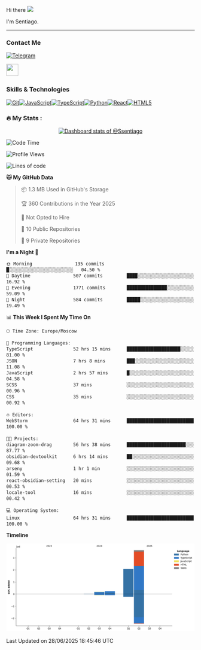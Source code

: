 Hi there ![](https://user-images.githubusercontent.com/18350557/176309783-0785949b-9127-417c-8b55-ab5a4333674e.gif)

I'm Sentiago. 

---


### Contact Me
<p align="left"><a href="https://t.me/sentiago" target="_blank" rel="noreferrer"><img src="https://img.shields.io/badge/-Telegram-2CA5E0?style=flat&logo=telegram&logoColor=white" alt="Telegram" width="100"/></a></p>

<p align="left"> <a href="https://discord.com/users/ssentiago" target="_blank" rel="noreferrer"> <picture> <source media="(prefers-color-scheme: dark)" srcset="https://raw.githubusercontent.com/danielcranney/readme-generator/main/public/icons/socials/discord-dark.svg" /> <source media="(prefers-color-scheme: light)" srcset="https://raw.githubusercontent.com/danielcranney/readme-generator/main/public/icons/socials/discord.svg" /> <img src="https://raw.githubusercontent.com/danielcranney/readme-generator/main/public/icons/socials/discord.svg" width="32" height="32" /> </picture> </a></p>

### Skills & Technologies
<p align="left">
<a href="https://git-scm.com/" target="_blank" rel="noreferrer"><img src="https://raw.githubusercontent.com/danielcranney/readme-generator/main/public/icons/skills/git-colored.svg" width="36" height="36" alt="Git" /></a><a href="https://developer.mozilla.org/en-US/docs/Web/JavaScript" target="_blank" rel="noreferrer"><img src="https://raw.githubusercontent.com/danielcranney/readme-generator/main/public/icons/skills/javascript-colored.svg" width="36" height="36" alt="JavaScript" /></a><a href="https://www.typescriptlang.org/" target="_blank" rel="noreferrer"><img src="https://raw.githubusercontent.com/danielcranney/readme-generator/main/public/icons/skills/typescript-colored.svg" width="36" height="36" alt="TypeScript" /></a><a href="https://www.python.org/" target="_blank" rel="noreferrer"><img src="https://raw.githubusercontent.com/danielcranney/readme-generator/main/public/icons/skills/python-colored.svg" width="36" height="36" alt="Python" /></a><a href="https://reactjs.org/" target="_blank" rel="noreferrer"><img src="https://raw.githubusercontent.com/danielcranney/readme-generator/main/public/icons/skills/react-colored.svg" width="36" height="36" alt="React" /></a><a href="https://developer.mozilla.org/en-US/docs/Glossary/HTML5" target="_blank" rel="noreferrer"><img src="https://raw.githubusercontent.com/danielcranney/readme-generator/main/public/icons/skills/html5-colored.svg" width="36" height="36" alt="HTML5" /></a>
</p> 


### :fire: My Stats :
<a href="https://next.ossinsight.io/widgets/official/compose-user-dashboard-stats?user_id=76674116" target="_blank" style="display: block" align="center">
  <picture>
    <source media="(prefers-color-scheme: dark)" srcset="https://next.ossinsight.io/widgets/official/compose-user-dashboard-stats/thumbnail.png?user_id=76674116&image_size=auto&color_scheme=dark" width="771" height="auto">
    <img alt="Dashboard stats of @Ssentiago" src="https://next.ossinsight.io/widgets/official/compose-user-dashboard-stats/thumbnail.png?user_id=76674116&image_size=auto&color_scheme=light" width="771" height="auto">
  </picture>
</a>

<!--START_SECTION:waka-->
![Code Time](http://img.shields.io/badge/Code%20Time-1%2C529%20hrs%2033%20mins-blue)

![Profile Views](http://img.shields.io/badge/Profile%20Views-0-blue)

![Lines of code](https://img.shields.io/badge/From%20Hello%20World%20I%27ve%20Written-6.1%20million%20lines%20of%20code-blue)

**🐱 My GitHub Data** 

> 📦 1.3 MB Used in GitHub's Storage 
 > 
> 🏆 360 Contributions in the Year 2025
 > 
> 🚫 Not Opted to Hire
 > 
> 📜 10 Public Repositories 
 > 
> 🔑 9 Private Repositories 
 > 
**I'm a Night 🦉** 

```text
🌞 Morning                135 commits         █░░░░░░░░░░░░░░░░░░░░░░░░   04.50 % 
🌆 Daytime                507 commits         ████░░░░░░░░░░░░░░░░░░░░░   16.92 % 
🌃 Evening                1771 commits        ███████████████░░░░░░░░░░   59.09 % 
🌙 Night                  584 commits         █████░░░░░░░░░░░░░░░░░░░░   19.49 % 
```


📊 **This Week I Spent My Time On** 

```text
🕑︎ Time Zone: Europe/Moscow

💬 Programming Languages: 
TypeScript               52 hrs 15 mins      ████████████████████░░░░░   81.00 % 
JSON                     7 hrs 8 mins        ███░░░░░░░░░░░░░░░░░░░░░░   11.08 % 
JavaScript               2 hrs 57 mins       █░░░░░░░░░░░░░░░░░░░░░░░░   04.58 % 
SCSS                     37 mins             ░░░░░░░░░░░░░░░░░░░░░░░░░   00.96 % 
CSS                      35 mins             ░░░░░░░░░░░░░░░░░░░░░░░░░   00.92 % 

🔥 Editors: 
WebStorm                 64 hrs 31 mins      █████████████████████████   100.00 % 

🐱‍💻 Projects: 
diagram-zoom-drag        56 hrs 38 mins      ██████████████████████░░░   87.77 % 
obsidian-devtoolkit      6 hrs 14 mins       ██░░░░░░░░░░░░░░░░░░░░░░░   09.68 % 
arseny                   1 hr 1 min          ░░░░░░░░░░░░░░░░░░░░░░░░░   01.59 % 
react-obsidian-setting   20 mins             ░░░░░░░░░░░░░░░░░░░░░░░░░   00.53 % 
locale-tool              16 mins             ░░░░░░░░░░░░░░░░░░░░░░░░░   00.42 % 

💻 Operating System: 
Linux                    64 hrs 31 mins      █████████████████████████   100.00 % 
```

**Timeline**

![Lines of Code chart](https://raw.githubusercontent.com/Ssentiago/Ssentiago/main/assets/bar_graph.png)


 Last Updated on 28/06/2025 18:45:46 UTC
<!--END_SECTION:waka-->

